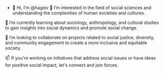 - 👋 Hi, I’m @hagiev
👀 I’m interested in the field of social sciences and understanding the complexities of human societies and cultures.

🌱 I’m currently learning about sociology, anthropology, and cultural studies to gain insights into social dynamics and promote social change.

💞️ I’m looking to collaborate on projects related to social justice, diversity, and community engagement to create a more inclusive and equitable society.

📫 If you're working on initiatives that address social issues or have ideas for positive social impact, let's connect and join forces.

<!---
hagiev/hagiev is a ✨ special ✨ repository because its `README.md` (this file) appears on your GitHub profile.
You can click the Preview link to take a look at your changes.
--->
